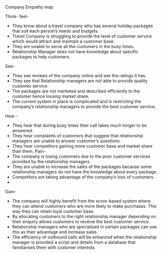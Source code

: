 Company Empathy map

Think- feel- 
-	They know about a travel company who has several holiday packages that suit each person’s needs and budgets.
-	Travel Company is struggling to provide the level of customer service which would attract and maintain a customer base.
-	They are unable to serve all the customers in the busy times.
-	Relationship Manager does not have knowledge about specific packages to help customers.

See- 
-	They see reviews of the company online and see the ratings it has.
-	They see that Relationship managers are not able to provide quality customer service.
-	The packages are not marketed and described efficiently to the customer hence loosing market share. 
-	The current system in place is complicated and is restricting the company’s relationship managers to provide the best customer service.
 
Hear -
-	They hear that during busy times their call takes much longer to be answered. 
-	They hear complaints of customers that suggest that relationship managers are unable to answer customer’s questions. 
-	They hear competitors gaining more customer base and market share than them. 
Pain- 
-	The company is losing customers due to the poor customer services provided by the relationship managers. 
-	They are unable to increase the sales of the packages because some relationship managers do not have the knowledge about every package. 
-	Competitors are taking advantage of the company’s loss of customers. 
-	
Gain- 
-	The company will highly benefit from the score-based system where they can attend customers who are more likely to make purchases. This way they can retain loyal customer base.
-	By allocating customers to the right relationship manager depending on their enquiry allows customers to receive the best customer service. 
-	Relationship managers who are specialised in certain packages can use this as their advantage and increase sales. 
-	The efficiency of outbound calls will be enhanced when the relationship manager is provided a script and details from a database that familiarises them with customer interests

